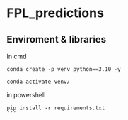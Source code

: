 # FPL_predictions

## Enviroment & libraries

In cmd 

```
conda create -p venv python==3.10 -y

conda activate venv/
```

in powershell 

```
pip install -r requirements.txt
´´´

